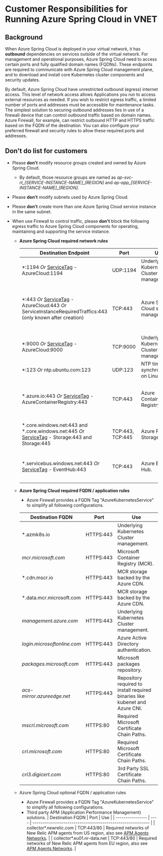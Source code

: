 # Customer Responsibilities for Running Azure Spring Cloud in VNET

## Background

When Azure Spring Cloud is deployed in your virtual network, it has **outbound** dependencies on services outside of the virtual network. For management and operational purposes, Azure Spring Cloud need to access certain ports and fully qualified domain names (FQDNs). These endpoints are required to communicate with Azure Spring Cloud management plane, and to download and install core Kubernetes cluster components and security updates.

By default, Azure Spring Cloud have unrestricted outbound (egress) internet access. This level of network access allows Applications you run to access external resources as needed. If you wish to restrict egress traffic, a limited number of ports and addresses must be accessible for maintenance tasks. The simplest solution to securing outbound addresses lies in use of a firewall device that can control outbound traffic based on domain names. Azure Firewall, for example, can restrict outbound HTTP and HTTPS traffic based on the FQDN of the destination. You can also configure your preferred firewall and security rules to allow these required ports and addresses.

## **Don't do** list for customers

- Please **don't** modify resource groups created and owned by Azure Spring Cloud.
  - By default, those resource groups are named as *ap-svc-rt_[SERVICE-INSTANCE-NAME]_[REGION]* and *ap-app_[SERVICE-INSTANCE-NAME]_[REGION]*.
- Please **don't** modify subnets used by Azure Spring Cloud.
- Please **don't** create more than one Azure Spring Cloud service instance in the same subnet.
- When use Firewall to control traffic, please **don't** block the following egress traffic to Azure Spring Cloud components for operating, maintaining and supporting the service instance.

  - **Azure Spring Cloud required network rules**

    | Destination Endpoint | Port | Use | Note |
    |------|------|------|------|
    | *:1194 *Or* [ServiceTag](https://docs.microsoft.com/en-us/azure/virtual-network/service-tags-overview#available-service-tags) - AzureCloud:1194 | UDP:1194 | Underlying Kubernetes Cluster management. ||
    | *:443 *Or* [ServiceTag](https://docs.microsoft.com/en-us/azure/virtual-network/service-tags-overview#available-service-tags) - AzureCloud:443 *Or* ServiceInstanceRequiredTraffics:443 (only known after creation) | TCP:443 | Azure Spring Cloud service management. | Information of service instance "requiredTraffics" could be known in resource payload, under "networkProfile" section.  |
    | *:9000 *Or* [ServiceTag](https://docs.microsoft.com/en-us/azure/virtual-network/service-tags-overview#available-service-tags) - AzureCloud:9000 | TCP:9000 | Underlying Kubernetes Cluster management. ||
    | *:123 *Or* ntp.ubuntu.com:123 | UDP:123 | NTP time synchronization on Linux nodes. ||
    | *.azure.io:443 *Or* [ServiceTag](https://docs.microsoft.com/en-us/azure/virtual-network/service-tags-overview#available-service-tags) - AzureContainerRegistry:443 | TCP:443 | Azure Container Registry. | Can be replaced by enabling *Azure Container Registry* [service endpoint in virtual network](https://docs.microsoft.com/en-us/azure/virtual-network/virtual-network-service-endpoints-overview). |
    | *.core.windows.net:443 and *.core.windows.net:445 *Or* [ServiceTag](https://docs.microsoft.com/en-us/azure/virtual-network/service-tags-overview#available-service-tags) - Storage:443 and Storage:445 | TCP:443, TCP:445 | Azure File Storage. | Can be replaced by enabling *Azure Storage* [service endpoint in virtual network](https://docs.microsoft.com/en-us/azure/virtual-network/virtual-network-service-endpoints-overview). |
    | *.servicebus.windows.net:443 *Or* [ServiceTag](https://docs.microsoft.com/en-us/azure/virtual-network/service-tags-overview#available-service-tags) - EventHub:443 | TCP:443 | Azure Event Hub. | Can be replaced by enabling *Azure Event Hubs* [service endpoint in virtual network](https://docs.microsoft.com/en-us/azure/virtual-network/virtual-network-service-endpoints-overview). |

  - **Azure Spring Cloud required FQDN / application rules**
    - Azure Firewall provides a FQDN Tag "AzureKubernetesService" to simplify all following configurations.

    | Destination FQDN | Port | Use |
    |------|------|------|
    | *.azmk8s.io | HTTPS:443 | Underlying Kubernetes Cluster management. |
    | <i>mcr.microsoft.com</i> | HTTPS:443 | Microsoft Container Registry (MCR). |
    | *.cdn.mscr.io | HTTPS:443 | MCR storage backed by the Azure CDN. |
    | *.data.mcr.microsoft.com | HTTPS:443 | MCR storage backed by the Azure CDN. |
    | <i>management.azure.com</i> | HTTPS:443 | Underlying Kubernetes Cluster management. ​|
    | <i>login.microsoftonline.com</i> | HTTPS:443 | Azure Active Directory authentication.​ |
    |<i>packages.microsoft.com</i>    | HTTPS:443 | Microsoft packages repository. |
    | <i>acs-mirror.azureedge.net</i> | HTTPS:443 | Repository required to install required binaries like kubenet and Azure CNI.​ |
    | <i>mscrl.microsoft.com</i> | HTTPS:80 | Required Microsoft Certificate Chain Paths.​ |
    | <i>crl.microsoft.com</i> | HTTPS:80 | Required Microsoft Certificate Chain Paths.​ ​ |
    | <i>crl3.digicert.com</i> | HTTPS:80 | 3rd Party SSL Certificate Chain Paths.​  |

  - Azure Spring Cloud optional FQDN / application rules
    - Azure Firewall provides a FQDN Tag "AzureKubernetesService" to simplify all following configurations.
    - Third party APM (Application Performance Management) solutions.
      | Destination FQDN | Port | Use                                                          |
      | ---------------- | ---- | ------------------------------------------------------------ |
      | collector*.newrelic.com | TCP:443/80 | Required networks of New Relic APM agents from US region, also see [APM Agents Networks](https://docs.newrelic.com/docs/using-new-relic/cross-product-functions/install-configure/networks/#agents). |
      | collector*.eu01.nr-data.net | TCP:443/80 | Required networks of New Relic APM agents from EU region, also see [APM Agents Networks](https://docs.newrelic.com/docs/using-new-relic/cross-product-functions/install-configure/networks/#agents). |
      
      
